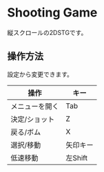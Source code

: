 # Shooting Game
縦スクロールの2DSTGです。
## 操作方法
設定から変更できます。

| 操作 | キー |
| --- | --- |
| メニューを開く | Tab |
| 決定/ショット | Z |
| 戻る/ボム | X |
| 選択/移動 | 矢印キー |
| 低速移動 | 左Shift |
